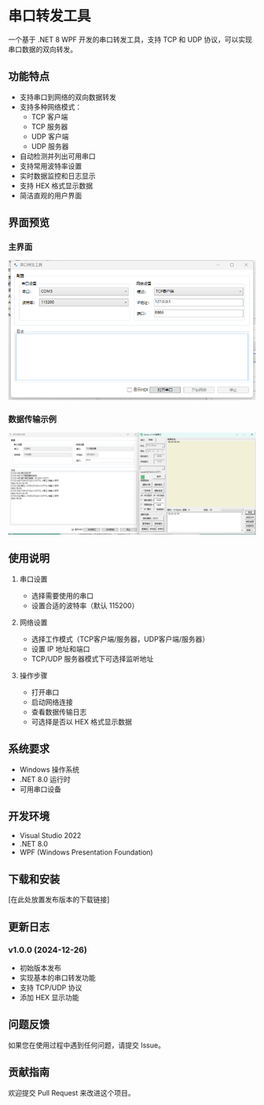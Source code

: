 # 串口转发工具

一个基于 .NET 8 WPF 开发的串口转发工具，支持 TCP 和 UDP 协议，可以实现串口数据的双向转发。

## 功能特点

- 支持串口到网络的双向数据转发
- 支持多种网络模式：
  - TCP 客户端
  - TCP 服务器
  - UDP 客户端
  - UDP 服务器
- 自动检测并列出可用串口
- 支持常用波特率设置
- 实时数据监控和日志显示
- 支持 HEX 格式显示数据
- 简洁直观的用户界面

## 界面预览

### 主界面
![主界面截图](./ReadMe.assets/image-20241226171703773.png)

### 数据传输示例
![传输时的界面截图](./ReadMe.assets/image-20241226172211125.png)

## 使用说明

1. 串口设置
   - 选择需要使用的串口
   - 设置合适的波特率（默认 115200）

2. 网络设置
   - 选择工作模式（TCP客户端/服务器，UDP客户端/服务器）
   - 设置 IP 地址和端口
   - TCP/UDP 服务器模式下可选择监听地址

3. 操作步骤
   - 打开串口
   - 启动网络连接
   - 查看数据传输日志
   - 可选择是否以 HEX 格式显示数据

## 系统要求

- Windows 操作系统
- .NET 8.0 运行时
- 可用串口设备

## 开发环境

- Visual Studio 2022
- .NET 8.0
- WPF (Windows Presentation Foundation)

## 下载和安装

[在此处放置发布版本的下载链接]


## 更新日志

### v1.0.0 (2024-12-26)
- 初始版本发布
- 实现基本的串口转发功能
- 支持 TCP/UDP 协议
- 添加 HEX 显示功能

## 问题反馈

如果您在使用过程中遇到任何问题，请提交 Issue。

## 贡献指南

欢迎提交 Pull Request 来改进这个项目。
